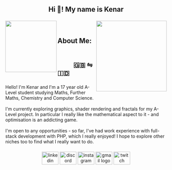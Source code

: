 <h2 align="center">Hi 👋! My name is Kenar</h2>

###

<img align="right" height="220" src="https://avatars.githubusercontent.com/u/142271790?v=4"  />

###

<img align="left" height="160" src="https://fiverr-res.cloudinary.com/images/q_auto,f_auto/gigs/156809199/original/343e3b76380997a45b5ed10869b0895ec2f95d96/draw-a-pixel-art-banner-cover-for-social-media.png"  />

###
<h3>&nbsp</h3>


<h2 align="left">About Me: &nbsp&nbsp&nbsp&nbsp&nbsp&nbsp&nbsp&nbsp&nbsp&nbsp&nbsp&nbsp&nbsp&nbsp&nbsp&nbsp&nbsp&nbsp&nbsp&nbsp&nbsp&nbsp&nbsp&nbsp&nbsp&nbsp&nbsp&nbsp&nbsp&nbsp&nbsp&nbsp&nbsp&nbsp&nbsp&nbsp&nbsp&nbsp&nbsp&nbsp&nbsp&nbsp&nbsp&nbsp&nbsp&nbsp&nbsp&nbsp&nbsp&nbsp&nbsp&nbsp&nbsp&nbsp&nbsp 🇬🇧 ⇋ 🇮🇩</h2>

###

<p align="left">Hello! I'm Kenar and I'm a 17 year old A-Level student studying Maths, Further Maths, Chemistry and Computer Science. <br><br>I'm currently exploring graphics, shader rendering and fractals for my A-Level project. In particular I really like the mathematical aspect to it - and optimisation is an addicting game.<br><br>I'm open to any opportunities - so far, I've had work experience with full-stack development with PHP, which I really enjoyed! I hope to explore other niches too to find what I really want to do.</p>

###

<div align="center">
  <img src="https://raw.githubusercontent.com/maurodesouza/profile-readme-generator/master/src/assets/icons/social/linkedin/default.svg" width="52" height="40" alt="linkedin logo"  />
  <img src="https://raw.githubusercontent.com/maurodesouza/profile-readme-generator/master/src/assets/icons/social/discord/default.svg" width="52" height="40" alt="discord logo"  />
  <img src="https://raw.githubusercontent.com/maurodesouza/profile-readme-generator/master/src/assets/icons/social/instagram/default.svg" width="52" height="40" alt="instagram logo"  />
  <img src="https://raw.githubusercontent.com/maurodesouza/profile-readme-generator/master/src/assets/icons/social/gmail/default.svg" width="52" height="40" alt="gmail logo"  />
  <img src="https://raw.githubusercontent.com/maurodesouza/profile-readme-generator/master/src/assets/icons/social/twitch/default.svg" width="52" height="40" alt="twitch logo"  />
</div>

###
